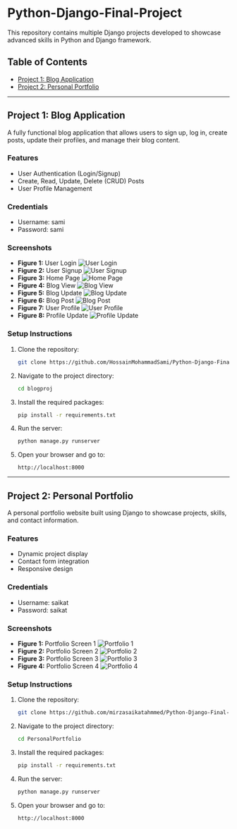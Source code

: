 # Python-Django-Final-Project

This repository contains multiple Django projects developed to showcase advanced skills in Python and Django framework.

## Table of Contents
- [Project 1: Blog Application](#project-1-blog-application)
- [Project 2: Personal Portfolio](#project-2-personal-portfolio)

---

## Project 1: Blog Application

A fully functional blog application that allows users to sign up, log in, create posts, update their profiles, and manage their blog content.

### Features
- User Authentication (Login/Signup)
- Create, Read, Update, Delete (CRUD) Posts
- User Profile Management

### Credentials
- Username: sami
- Password: sami

### Screenshots
- **Figure 1:** User Login
  ![User Login](Output/Blog%20User%20Login.png)
- **Figure 2:** User Signup
  ![User Signup](Output/Blog%20User%20Signup.png)
- **Figure 3:** Home Page
  ![Home Page](Output/Blog%20Home%20Page.png)
- **Figure 4:** Blog View
  ![Blog View](Output/Blog%20View.png)
- **Figure 5:** Blog Update
  ![Blog Update](Output/Blog%20Update.png)
- **Figure 6:** Blog Post
  ![Blog Post](Output/Blog%20Post.png)
- **Figure 7:** User Profile
  ![User Profile](Output/Blog%20User%20Profile.png)
- **Figure 8:** Profile Update
  ![Profile Update](Output/Blog%20User%20Profile%20Update.png)

### Setup Instructions
1. Clone the repository:
   ```bash
   git clone https://github.com/HossainMohammadSami/Python-Django-Final-Project.git
   ```
2. Navigate to the project directory:
   ```bash
   cd blogproj
   ```
3. Install the required packages:
   ```bash
   pip install -r requirements.txt
   ```
4. Run the server:
   ```bash
   python manage.py runserver
   ```
5. Open your browser and go to:
   ```
   http://localhost:8000
   ```

---

## Project 2: Personal Portfolio

A personal portfolio website built using Django to showcase projects, skills, and contact information.

### Features
- Dynamic project display
- Contact form integration
- Responsive design

### Credentials
- Username: saikat
- Password: saikat

### Screenshots
- **Figure 1:** Portfolio Screen 1
  ![Portfolio 1](Output/Personal%20Portfolio%201.png)
- **Figure 2:** Portfolio Screen 2
  ![Portfolio 2](Output/Personal%20Portfolio%202.png)
- **Figure 3:** Portfolio Screen 3
  ![Portfolio 3](Output/Personal%20Portfolio%203.png)
- **Figure 4:** Portfolio Screen 4
  ![Portfolio 4](Output/Personal%20Portfolio%204.png)

### Setup Instructions
1. Clone the repository:
   ```bash
   git clone https://github.com/mirzasaikatahmmed/Python-Django-Final-Project.git
   ```
2. Navigate to the project directory:
   ```bash
   cd PersonalPortfolio
   ```
3. Install the required packages:
   ```bash
   pip install -r requirements.txt
   ```
4. Run the server:
   ```bash
   python manage.py runserver
   ```
5. Open your browser and go to:
   ```
   http://localhost:8000
   ```
